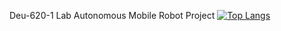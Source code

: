Deu-620-1 Lab Autonomous Mobile Robot Project
[![Top Langs](https://github-readme-stats.vercel.app/api/top-langs/?username=nighthmoon@gmail.com)](https://github.com/anuraghazra/github-readme-stats)
